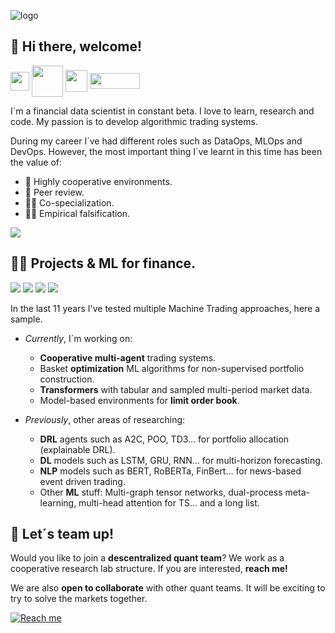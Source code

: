 ![logo](https://user-images.githubusercontent.com/117570545/201875386-c6cfdd0a-0aa4-45f3-ae48-2df834d64fe9.jpg)


<h2>👋 Hi there, welcome! </h2>

<p align="left">
<a href="https://twitter.com/quantbeckman" target="blank"><img align="center" src="https://cdn-icons-png.flaticon.com/128/733/733579.png" alt="" height="30" width="30" /></a>
<a href="https://www.instagram.com/quant_beckman/" target="blank"><img align="center" src="https://cdn.iconscout.com/icon/free/png-256/instagram-1946323-1646407.png" alt="" height="50" width="50" /></a>
<a href="https://t.me/quantbeckman" target="blank"><img align="center" src="https://upload.wikimedia.org/wikipedia/commons/8/82/Telegram_logo.svg" alt="" height="35" width="35" /></a>
<a href="https://github.com/quantbeckman" target="blank"><img align="center" src="https://visitor-badge.laobi.icu/badge?page_id=quantbeckman.quantbeckman" alt="" height="25" width="80" /></a> 
</p>

I´m a financial data scientist in constant beta. I love to learn, research and code. My passion is to develop algorithmic trading systems.

During my career I´ve had different roles such as DataOps, MLOps and DevOps. However, the most important thing I´ve learnt in this time has been the value of:
* 🏅 Highly cooperative environments.
* 🎯 Peer review.
* 💪🏻 Co-specialization.
* 👨‍🔬 Empirical falsification.

![](https://raw.githubusercontent.com/abhisheknaiidu/abhisheknaiidu/master/code.gif)

<h2>👨‍💻 Projects & ML for finance. </h2>

![](https://img.shields.io/badge/Python-3776AB?style=for-the-badge&logo=python&logoColor=white)
![](https://img.shields.io/badge/Java-ED8B00?style=for-the-badge&logo=java&logoColor=white)
![](https://img.shields.io/badge/R-276DC3?style=for-the-badge&logo=r&logoColor=white)
![](https://img.shields.io/badge/MySQL-005C84?style=for-the-badge&logo=mysql&logoColor=white)

In the last 11 years I've tested multiple Machine Trading approaches, here a sample.

* *Currently*, I´m working on:
  * **Cooperative multi-agent** trading systems.  
  * Basket **optimization** ML algorithms for non-supervised portfolio construction.
  * **Transformers** with tabular and sampled multi-period market data.
  * Model-based environments for **limit order book**.
  
* *Previously*, other areas of researching:
  * **DRL** agents such as A2C, POO, TD3... for portfolio allocation (explainable DRL).
  * **DL** models such as LSTM, GRU, RNN... for multi-horizon forecasting.
  * **NLP** models such as BERT, RoBERTa, FinBert... for news-based event driven trading.
  * Other **ML** stuff: Multi-graph tensor networks, dual-process meta-learning, multi-head attention for TS... and a long list.

<h2>🤝 Let´s team up! </h2>

Would you like to join a **descentralized quant team**? We work as a cooperative research lab structure. If you are interested, __reach me!__  

We are also **open to collaborate** with other quant teams. It will be exciting to try to solve the markets together.

[![Reach me](https://img.shields.io/badge/Gmail-D14836?style=for-the-badge&logo=gmail&logoColor=white)](mailto:bennbeckmanfx@gmail.com)

